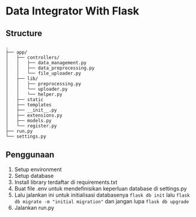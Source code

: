 # Data Integrator With Flask

## Structure

```
.
├── app/
│   ├── controllers/
│   │   ├── data_management.py
│   │   ├── data_preprocessing.py
│   │   └── file_uploader.py
│   ├── lib/
│   │   ├── preprocessing.py
│   │   └── uploader.py
│   │   └── helper.py
│   ├── static
│   ├── templates
│   ├── __init__.py
│   ├── extensions.py
│   ├── models.py
│   └── register.py
├── run.py
└── settings.py
```

## Penggunaan

1. Setup environment
2. Setup database
3. Install library terdaftar di requirements.txt
4. Buat file .env untuk mendefinisikan keperluan database di settings.py
5. Lalu jalankan ini untuk initialisasi databasenya `flask db init` lalu `flask db migrate -m "initial migration"` dan jangan lupa `flask db upgrade`
5. Jalankan run.py